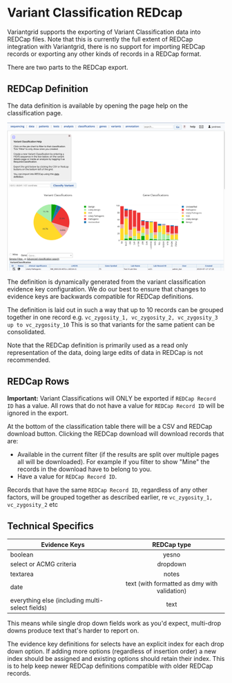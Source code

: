 # Variant Classification REDcap

Variantgrid supports the exporting of Variant Classification data into REDCap files.
Note that this is currently the full extent of REDCap integration with Variantgrid, there is no support for importing REDCap records or exporting any other kinds of records in a REDCap format.

There are two parts to the REDCap export.

## REDCap Definition

The data definition is available by opening the page help on the classification page.

![](images/REDCap.png)

The definition is dynamically generated from the variant classification evidence key configuration. We do our best to ensure that changes to evidence keys are backwards compatible for REDCap definitions.

The definition is laid out in such a way that up to 10 records can be grouped together in one record
e.g. `vc_zygosity_1, vc_zygosity_2, vc_zygosity_3 up to vc_zygosity_10`
This is so that variants for the same patient can be consolidated.

Note that the REDCap definition is primarily used as a read only representation of the data, doing large edits of data in REDCap is not recommended.

## REDCap Rows

**Important:** Variant Classifications will ONLY be exported if `REDCap Record ID` has a value.
All rows that do not have a value for `REDCap Record ID` will be ignored in the export.

At the bottom of the classification table there will be a CSV and REDCap download button.
Clicking the REDCap download will download records that are:
* Available in the current filter (if the results are split over multiple pages all will be downloaded). For example if you filter to show "Mine" the records in the download have to belong to you.
* Have a value for `REDCap Record ID`.

Records that have the same `REDCap Record ID`, regardless of any other factors, will be grouped together as described earlier, re `vc_zygosity_1, vc_zygosity_2` etc

## Technical Specifics


| Evidence Keys | REDCap type |
| ------------- |:-----------:|
| boolean       | yesno |
| select or ACMG criteria | dropdown |
| textarea | notes |
| date | text (with formatted as dmy with validation) |
| everything else (including multi-select fields) | text |

This means while single drop down fields work as you'd expect, multi-drop downs produce text that's harder to report on.

The evidence key definitions for selects have an explicit index for each drop down option. If adding more options (regardless of insertion order) a new index should be assigned and existing options should retain their index. This is to help keep newer REDCap definitions compatible with older REDCap records.
